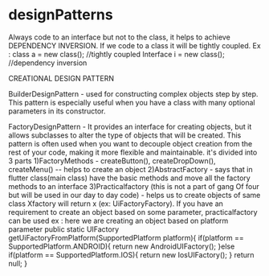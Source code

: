 # designPatterns

Always code to an interface but not to the class, it helps to achieve DEPENDENCY INVERSION. If we code to a class it will be tightly coupled.
Ex : 
class a = new class(); //tightly coupled
Interface i = new class(); //dependency inversion

CREATIONAL DESIGN PATTERN

BuilderDesignPattern -  used for constructing complex objects step by step. This pattern is especially useful when you have a class with many optional parameters in its constructor.

FactoryDesignPattern - It provides an interface for creating objects, but it allows subclasses to alter the type of objects that will be created. This pattern is often used when you want to decouple object creation from the rest of your code, making it more flexible and maintainable. 
it's divided into 3 parts
  1)FactoryMethods - createButton(), createDropDown(), createMenu() -- helps to create an object
  2)AbstractFactory - says that in flutter class(main class) have the basic methods and move all the factory methods to an interface
  3)Practicalfactory (this is not a part of gang Of four but will be used in our day to day code) - helps us to create objects of same class Xfactory will return x (ex: UiFactoryFactory). If you have an requirement to create an object based on some parameter, practicalfactory can be used 
  ex : here we are creating an object based on platform parameter
  public static UIFactory getUiFactoryFromPlatform(SupportedPlatform platform){
        if(platform == SupportedPlatform.ANDROID){
            return new AndroidUIFactory();
        }else if(platform == SupportedPlatform.IOS){
            return new IosUIFactory();
        }
        return null;
    }
  
